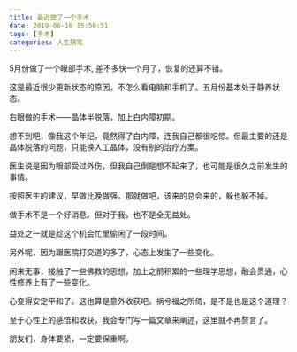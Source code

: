 ```yaml
---
title: 最近做了一个手术
date: 2019-06-16 15:56:51
tags: [手术] 
categories: 人生随笔
---
```


5月份做了一个眼部手术, 差不多快一个月了，恢复的还算不错。

这是最近很少更新状态的原因，不怎么看电脑和手机了。五月份基本处于静养状态。

右眼做的手术——晶体半脱落，加上白内障初期。

想不到吧，像我这个年纪，竟然得了白内障，连我自己都很吃惊。但最主要的还是晶体脱落的问题，只能换人工晶体，没有别的治疗方案。

医生说是因为眼部受过外伤，但我自己倒是想不起来了，也可能是很久之前发生的事情。

按照医生的建议，早做比晚做强。那就做吧，该来的总会来的，躲也躲不掉。

做手术不是一个好消息。但对于我，也不是全无益处。

益处之一就是趁这个机会忙里偷闲了一段时间。

另外呢，因为跟医院打交道的多了，心态上发生了一些变化。

闲来无事，接触了一些佛教的思想，加上之前积累的一些理学思想，融会贯通，心性修养上有了一些变化。

心变得安定平和了。这也算是意外收获吧。祸兮福之所倚，是不是也是这个道理？

至于心性上的感悟和收获，我会专门写一篇文章来阐述，这里就不再赘言了。

朋友们，身体要紧，一定要保重啊。

